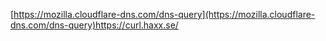 
[https://mozilla.cloudflare-dns.com/dns-query](https://mozilla.cloudflare-dns.com/dns-query)https://curl.haxx.se/